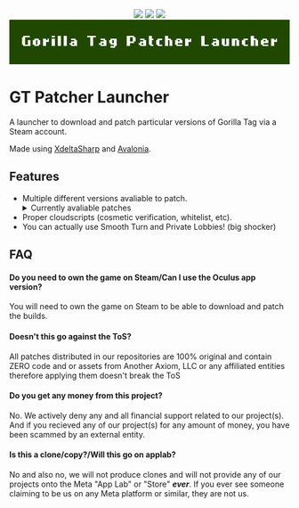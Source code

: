 <div align="center">
    <a href="https://github.com/gtarchiveteam/GTPatcher-Launcher/blob/main/LICENSE">
    <img src="https://img.shields.io/github/license/gtarchiveteam/GTPatcher-Launcher?style=flat"></a>
    <a href="https://github.com/gtarchiveteam/GTPatcher-Launcher/releases/latest">
    <img src="https://img.shields.io/github/downloads/gtarchiveteam/GTPatcher-Launcher/total?style=flat"></a>
    <a href="https://discord.gg/X2KX2Yc2eR">
    <img src="https://img.shields.io/discord/1193649345434751077?label=Discord&style=flat"></a>
</div>
<div aling="center">
  <img src="https://raw.githubusercontent.com/gtarchiveteam/Assets/main/Banners/gtpl-banner.png">
</div>

# GT Patcher Launcher
A launcher to download and patch particular versions of Gorilla Tag via a Steam account.

Made using [XdeltaSharp](https://github.com/pleonex/xdelta-sharp) and [Avalonia](https://avaloniaui.net/).
## Features

- Multiple different versions avaliable to patch.
    <details>
    <summary>Currently avaliable patches</summary>
        <ul>
            <li>Holiday Overstock</li>
            <li>Neon Colors</li>
            <li>Mountains Beta</li>
            <li>Halloween 2022</li>
            <li>Monke Blocks</li>
            <li>Steam Release</li>
        </ul>
    </details>
- Proper cloudscripts (cosmetic verification, whitelist, etc).
- You can actually use Smooth Turn and Private Lobbies! (big shocker)

## FAQ

#### Do you need to own the game on Steam/Can I use the Oculus app version?

You will need to own the game on Steam to be able to download and patch the builds.

#### Doesn't this go against the ToS?

All patches distributed in our repositories are 100% original and contain ZERO code and or assets from Another Axiom, LLC or any affiliated entities therefore applying them doesn't break the ToS

#### Do you get any money from this project?

No. We actively deny any and all financial support related to our project(s). And if you recieved any of our project(s) for any amount of money, you have been scammed by an external entity.

#### Is this a clone/copy?/Will this go on applab?

No and also no, we will not produce clones and will not provide any of our projects onto the Meta "App Lab" or "Store" ***ever***. If you ever see someone claiming to be us on any Meta platform or similar, they are not us.
